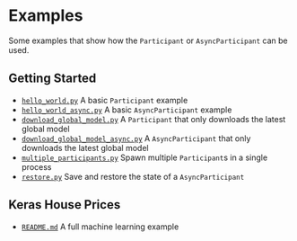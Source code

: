 # Examples

Some examples that show how the `Participant` or `AsyncParticipant` can be used.

## Getting Started

- [`hello_world.py`](./hello_world.py) A basic `Participant` example
- [`hello_world_async.py`](./hello_world_async.py) A basic `AsyncParticipant` example
- [`download_global_model.py`](./download_global_model.py) A `Participant` that only downloads the latest global model
- [`download_global_model_async.py`](./download_global_model_async.py) A `AsyncParticipant` that only downloads the latest global model
- [`multiple_participants.py`](./download_global_model_async.py) Spawn multiple `Participant`s in a single process
- [`restore.py`](./restore.py) Save and restore the state of a `AsyncParticipant`

## Keras House Prices

- [`README.md`](./keras_house_prices/README.md) A full machine learning example
